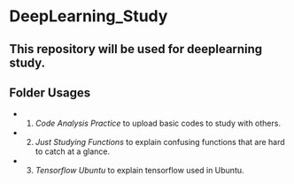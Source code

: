 DeepLearning_Study
=================

This repository will be used for deeplearning study.
--------------------------------------------------------------------

## Folder Usages
+ 1. *Code Analysis Practice* to upload basic codes to study with others.
+ 2. *Just Studying Functions* to explain confusing functions that are hard to catch at a glance.
+ 3. *Tensorflow Ubuntu* to explain tensorflow used in Ubuntu.
